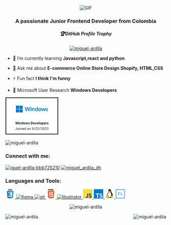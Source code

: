 <p align="center">
  <img alt="GIF" src="./assets/code.gif" width="680" height="74px"/>
</p>


<h3 align="center">A passionate Junior Frontend Developer from Colombia</h3>

<p align="center">
  <h5 align="center">🏆GitHub Profile Trophy</h5>
</p>
<p align="center">
  <a href="https://github.com/ryo-ma/github-profile-trophy">
    <img src="https://github-profile-trophy.vercel.app/?username=miguel-ardila&theme=dracula&row=1&column=6" alt="miguel-ardila" />
  </a>
</p>

- 🌱 I’m currently learning **Javascript,react and python**

- 💬 Ask me about **E-commerce Online Store Design Shopify, HTML,CSS**

- ⚡ Fun fact **I think I'm funny**
- 🚀 Microsoft User Research **Windows Developers**

<img src="assets/Windows.png" alt="Windows Developers" style="width: 160px; border: 3px solid #555;">

<p align="left"> <img src="https://komarev.com/ghpvc/?username=miguel-ardila&label=Profile%20views&color=0e75b6&style=flat" alt="miguel-ardila" /> </p>

<h3 align="left">Connect with me:</h3>
<p align="left">
<a href="https://linkedin.com/in/miguel-ardila-bbb725210/" target="blank"><img align="center" src="https://raw.githubusercontent.com/rahuldkjain/github-profile-readme-generator/master/src/images/icons/Social/linked-in-alt.svg" alt="iguel-ardila-bbb725210" height="20" width="30" /></a>
<a href="https://instagram.com/miguel_ardila_dh/" target="blank"><img align="center" src="https://raw.githubusercontent.com/rahuldkjain/github-profile-readme-generator/master/src/images/icons/Social/instagram.svg" alt="miguel_ardila_dh" height="20" width="30" /></a>


<h3 align="left">Languages and Tools:</h3>
<p align="left"> <a href="https://www.w3schools.com/css/" target="_blank" rel="noreferrer"> <img src="https://raw.githubusercontent.com/devicons/devicon/master/icons/css3/css3-original-wordmark.svg" alt="css3" width="30" height="30"/> </a> <a href="https://www.figma.com/" target="_blank" rel="noreferrer"> <img src="https://www.vectorlogo.zone/logos/figma/figma-icon.svg" alt="figma" width="30" height="30"/> </a> <a href="https://git-scm.com/" target="_blank" rel="noreferrer"> <img src="https://www.vectorlogo.zone/logos/git-scm/git-scm-icon.svg" alt="git" width="30" height="30"/> </a> <a href="https://www.w3.org/html/" target="_blank" rel="noreferrer"> <img src="https://raw.githubusercontent.com/devicons/devicon/master/icons/html5/html5-original-wordmark.svg" alt="html5" width="30" height="30"/> </a> <a href="https://www.adobe.com/in/products/illustrator.html" target="_blank" rel="noreferrer"> <img src="https://www.vectorlogo.zone/logos/adobe_illustrator/adobe_illustrator-icon.svg" alt="illustrator" width="30" height="30"/> </a> <a href="https://developer.mozilla.org/en-US/docs/Web/JavaScript" target="_blank" rel="noreferrer"> <img src="https://raw.githubusercontent.com/devicons/devicon/master/icons/javascript/javascript-original.svg" alt="javascript" width="30" height="30"/> <a href="https://www.typescriptlang.org/" target="_blank" rel="noreferrer"> <img src="https://raw.githubusercontent.com/devicons/devicon/master/icons/typescript/typescript-original.svg" alt="typescript" width="30" height="30"/> </a> <a href="https://www.linux.org/" target="_blank" rel="noreferrer"> <img src="https://raw.githubusercontent.com/devicons/devicon/master/icons/linux/linux-original.svg" alt="linux" width="30" height="30"/> </a> <a href="https://www.photoshop.com/en" target="_blank" rel="noreferrer"> <img src="https://raw.githubusercontent.com/devicons/devicon/master/icons/photoshop/photoshop-line.svg" alt="photoshop" width="30" height="30"/> </a> </p>
  <p align="center" >
    <img width = "" height = "170"  src="https://github-readme-stats.vercel.app/api/top-langs?username=miguel-ardila&show_icons=true&theme=dracula&locale=en&layout=compact" alt="miguel-ardila" />
  </p>
<p>
    <img width="310" height="150" align="left" src="https://github-readme-stats.vercel.app/api?username=miguel-ardila&show_icons=true&theme=dracula&locale=en" alt="miguel-ardila" />
</p>
<p align="right">
<img width="330" height="150" src="https://github-readme-streak-stats.herokuapp.com/?user=miguel-ardila&theme=dracula" alt="miguel-ardila" />
</p>